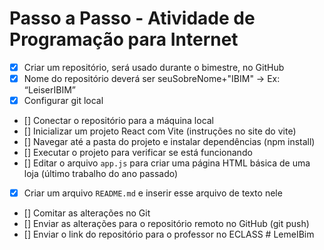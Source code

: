 # Passo a Passo - Atividade de Programação para Internet  
- [x] Criar um repositório, será usado durante o bimestre, no GitHub  
- [x] Nome do repositório deverá ser seuSobreNome+"IBIM" -> Ex: “LeiserIBIM”
- [x] Configurar git local 
- [] Conectar o repositório para a máquina local  
- [] Inicializar um projeto React com Vite  (instruções no site do vite)
- [] Navegar até a pasta do projeto e instalar dependências (npm install)  
- [] Executar o projeto para verificar se está funcionando  
- [] Editar o arquivo `app.js` para criar uma página HTML básica de uma loja (último trabalho do ano passado)  
- [x] Criar um arquivo `README.md` e inserir esse arquivo de texto nele
- [] Comitar as alterações no Git  
- [] Enviar as alterações para o repositório remoto no GitHub  (git push)
- [] Enviar o link do repositório para o professor no ECLASS #   L e m e I B i m  
 